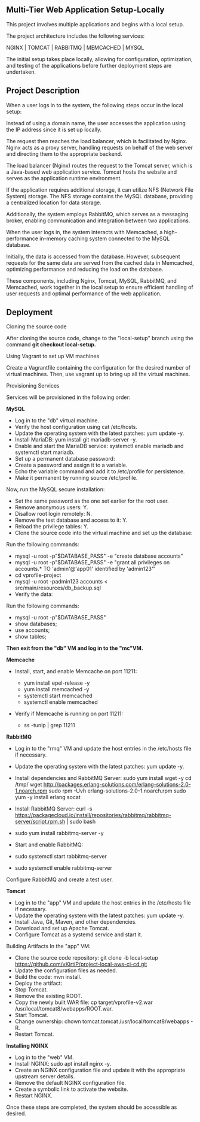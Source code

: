 
## Multi-Tier Web Application Setup-Locally

This project involves multiple applications and begins with a local setup.

The project architecture includes the following services:

NGINX | TOMCAT | RABBITMQ | MEMCACHED | MYSQL

The initial setup takes place locally, allowing for configuration, optimization, and testing of the applications before further deployment steps are undertaken.


##  Project Description

When a user logs in to the system, the following steps occur in the local setup:

Instead of using a domain name, the user accesses the application using the IP address since it is set up locally.

The request then reaches the load balancer, which is facilitated by Nginx. Nginx acts as a proxy server, handling requests on behalf of the web server and directing them to the appropriate backend.

The load balancer (Nginx) routes the request to the Tomcat server, which is a Java-based web application service. Tomcat hosts the website and serves as the application runtime environment.

If the application requires additional storage, it can utilize NFS (Network File System) storage. The NFS storage contains the MySQL database, providing a centralized location for data storage.

Additionally, the system employs RabbitMQ, which serves as a messaging broker, enabling communication and integration between two applications.

When the user logs in, the system interacts with Memcached, a high-performance in-memory caching system connected to the MySQL database.

Initially, the data is accessed from the database. However, subsequent requests for the same data are served from the cached data in Memcached, optimizing performance and reducing the load on the database.

These components, including Nginx, Tomcat, MySQL, RabbitMQ, and Memcached, work together in the local setup to ensure efficient handling of user requests and optimal performance of the web application.


## Deployment

Cloning the source code

After cloning the source code, change to the "local-setup" branch using the command **git checkout local-setup.**

Using Vagrant to set up VM machines

Create a Vagrantfile containing the configuration for the desired number of virtual machines. Then, use vagrant up to bring up all the virtual machines.

Provisioning Services

Services will be provisioned in the following order:

**MySQL**

- Log in to the "db" virtual machine.
- Verify the host configuration using cat /etc/hosts.
- Update the operating system with the latest patches: yum update -y.
- Install MariaDB: yum install git mariadb-server -y.
- Enable and start the MariaDB service: systemctl enable mariadb and systemctl start mariadb.
- Set up a permanent database password:
- Create a password and assign it to a variable.
- Echo the variable command and add it to /etc/profile for persistence.
- Make it permanent by running source /etc/profile.

Now, run the MySQL secure installation:

- Set the same password as the one set earlier for the root user.
- Remove anonymous users: Y.
- Disallow root login remotely: N.
- Remove the test database and access to it: Y.
- Reload the privilege tables: Y.
- Clone the source code into the virtual machine and set up the database:

Run the following commands:

- mysql -u root -p"$DATABASE_PASS" -e "create database accounts"
- mysql -u root -p"$DATABASE_PASS" -e "grant all privileges on accounts.* TO 'admin'@'app01' identified by 'admin123'"
- cd vprofile-project
- mysql -u root -padmin123 accounts < src/main/resources/db_backup.sql
- Verify the data:

Run the following commands:
- mysql -u root -p"$DATABASE_PASS"
- show databases;
- use accounts;
- show tables;

**Then exit from the "db" VM and log in to the "mc"VM.**

**Memcache**

- Install, start, and enable Memcache on port 11211:
    - yum install epel-release -y
    - yum install memcached -y
    - systemctl start memcached
    - systemctl enable memcached

- Verify if Memcache is running on port 11211:
    - ss -tunlp | grep 11211

**RabbitMQ**

- Log in to the "rmq" VM and update the host entries in the /etc/hosts file if necessary.
- Update the operating system with the latest patches: yum update -y.
-   Install dependencies and RabbitMQ Server:
    sudo yum install wget -y
    cd /tmp/
    wget http://packages.erlang-solutions.com/erlang-solutions-2.0-1.noarch.rpm
    sudo rpm -Uvh erlang-solutions-2.0-1.noarch.rpm
    sudo yum -y install erlang socat

- Install RabbitMQ Server: curl -s https://packagecloud.io/install/repositories/rabbitmq/rabbitmq-server/script.rpm.sh | sudo bash 
- sudo yum install rabbitmq-server -y
- Start and enable RabbitMQ:
- sudo systemctl start rabbitmq-server
- sudo systemctl enable rabbitmq-server

Configure RabbitMQ and create a test user.

**Tomcat**

- Log in to the "app" VM and update the host entries in the /etc/hosts file if necessary.
- Update the operating system with the latest patches: yum update -y.
- Install Java, Git, Maven, and other dependencies.
- Download and set up Apache Tomcat.
- Configure Tomcat as a systemd service and start it.

Building Artifacts In the "app" VM:

- Clone the source code repository: git clone -b local-setup https://github.com/vKirtiP/project-local-aws-ci-cd.git
- Update the configuration files as needed.
- Build the code: mvn install.
- Deploy the artifact:
- Stop Tomcat.
- Remove the existing ROOT.
- Copy the newly built WAR file: cp target/vprofile-v2.war /usr/local/tomcat8/webapps/ROOT.war.
- Start Tomcat.
- Change ownership: chown tomcat.tomcat /usr/local/tomcat8/webapps -R.
- Restart Tomcat.

**Installing NGINX**

- Log in to the "web" VM.
- Install NGINX: sudo apt install nginx -y.
- Create an NGINX configuration file and update it with the appropriate upstream server details.
- Remove the default NGINX configuration file.
- Create a symbolic link to activate the website.
- Restart NGINX.

Once these steps are completed, the system should be accessible as desired.
